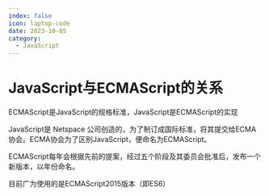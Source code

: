 ```yaml
---
index: false
icon: laptop-code
date: 2023-10-05
category:
  - JavaScript
---
```


# JavaScript与ECMAScript的关系

ECMAScript是JavaScript的规格标准，JavaScript是ECMAScript的实现

JavaScript是 Netspace 公司创造的，为了制订成国际标准，将其提交给ECMA协会。ECMA协会为了区别JavaScript，便命名为ECMAScript。

ECMAScript每年会根据先前的提案，经过五个阶段及其委员会批准后，发布一个新版本，以年份命名。

目前广为使用的是ECMAScript2015版本（即ES6）
